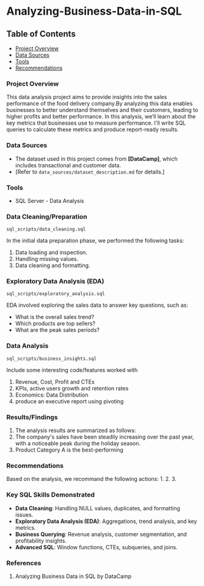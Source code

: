 # Analyzing-Business-Data-in-SQL

## Table of Contents

- [Project Overview](#project-overview)
- [Data Sources](#data-sources)
- [Tools](#tools)
- [Recommendations](#recommendations)

### Project Overview

This data analysis project aims to provide insights into the sales performance of the food delivery company.By analyzing this data enables businesses to better understand themselves and their customers, leading to higher profits and better performance. In this analysis, we’ll learn about the key metrics that businesses use to measure performance. I'll write SQL queries to calculate these metrics and produce report-ready results. 

### Data Sources

- The dataset used in this project comes from **[DataCamp]**, which includes transactional and customer data.
- [Refer to `data_sources/dataset_description.md` for details.]

### Tools

- SQL Server - Data Analysis

### Data Cleaning/Preparation
`sql_scripts/data_cleaning.sql`
  
In the initial data preparation phase, we performed the following tasks:
1. Data loading and inspection.
2. Handling missing values.
3. Data cleaning and formatting.

### Exploratory Data Analysis (EDA)
`sql_scripts/exploratory_analysis.sql`

EDA involved exploring the sales data to answer key questions, such as:

- What is the overall sales trend?
- Which products are top sellers?
- What are the peak sales periods?

### Data Analysis  
`sql_scripts/business_insights.sql`
  
Include some interesting code/features worked with
1. Revenue, Cost, Profit and CTEs
2. KPIs, active users growth and retention rates
3. Economics: Data Distribution
4. produce an executive report using pivoting


### Results/Findings

1. The analysis results are summarized as follows:
2. The company's sales have been steadily increasing over the past year, with a noticeable peak during the holiday season.
3. Product Category A is the best-performing

### Recommendations

Based on the analysis, we recommand the following actions:
1. 
2. 
3.

### Key SQL Skills Demonstrated

- **Data Cleaning**: Handling NULL values, duplicates, and formatting issues.
- **Exploratory Data Analysis (EDA)**: Aggregations, trend analysis, and key metrics.
- **Business Querying**: Revenue analysis, customer segmentation, and profitability insights.
- **Advanced SQL**: Window functions, CTEs, subqueries, and joins.


### References
1. Analyzing Business Data in SQL by DataCamp
